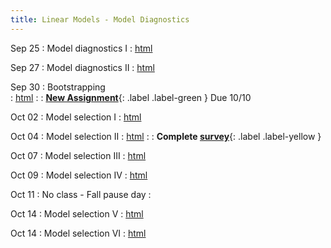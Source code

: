 ```yaml
---
title: Linear Models - Model Diagnostics
---
```


Sep 25
: Model diagnostics I 
  : [html](https://jlacasa.github.io/stat705_fall2024/classes/day16_09252024)  

Sep 27
: Model diagnostics II
  : [html](https://jlacasa.github.io/stat705_fall2024/classes/day17_09272024)

Sep 30
: Bootstrapping  
  : [html](https://jlacasa.github.io/stat705_fall2024/classes/day18_09302024)
: []()
  : **[New Assignment](https://jlacasa.github.io/stat705_fall2024/assignments/hw3)**{: .label .label-green } Due 10/10  
  
Oct 02 
: Model selection I
  : [html](https://jlacasa.github.io/stat705_fall2024/classes/day19_10022024)

Oct 04 
: Model selection II
  : [html](https://jlacasa.github.io/stat705_fall2024/classes/day20_10042024)
: []()
  : **Complete [survey](https://forms.gle/5W3AWhzrEtoysn3P6)**{: .label .label-yellow } 

Oct 07 
: Model selection III
  : [html](https://jlacasa.github.io/stat705_fall2024/classes/day21_10072024)

Oct 09 
: Model selection IV
  : [html](https://jlacasa.github.io/stat705_fall2024/classes/day22_10092024)

Oct 11 
: No class - Fall pause day 
  : []()

Oct 14 
: Model selection V
  : [html](https://jlacasa.github.io/stat705_fall2024/classes/day23_10142024)

Oct 14 
: Model selection VI
  : [html](https://jlacasa.github.io/stat705_fall2024/classes/day24_10162024)
